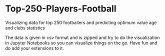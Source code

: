 # Top-250-Players-Football
Visualizing data for top 250 footballers and predicting optimum value age and clubs statistics

The data is given in csv format and is zipped and try to do the visualization in Jupyter Notebooks so you can visualize things on the go.
Have fun and do add your extensions to it.
